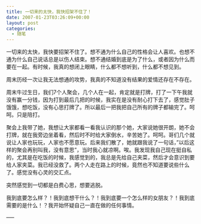 ```yaml
---
title: 一切来的太快，我快招架不住了！
date: 2007-01-23T03:26:09+00:00
layout: post
categories:
  - 随笔
---
```

一切来的太快，我快要招架不住了。想不通为什么自己的性格会让人喜欢。也想不通为什么自己说话总是以伤人结束。想不通结婚到底是为了什么，或者因为什么而要在一起。有时候，我真的想闭上眼睛，什么都不想听到，什么都不想见到。

周末历经一次让我无法想通的攻势，我真的不知道没有结果的爱情还存在不存在。

周末牛过生日，我们7个人聚会，几个人在一起，肯定就是打牌，打了一下午我就没有赢一分钱，因为打到最后几把的时候，我实在是没有耐心打下去了，感觉肚子饿饿，想吃饭，没有心思打牌了。所以最后一把我把自己所有的牌子都输完了。呵呵。只是陪打。
<!--more-->
聚会上我带了她，我想让大家都看一看我认识的那个她，大家说她很开朗，她不会打牌，就在我旁边坐着看，然后时不时给大家倒水，辛苦她了。呵呵。哥们几个就说让人家也玩玩，人家也不愿意玩。后来我们散了，她就跟我说了一句话，”以后这样的聚会再别叫我，没有意思”，当时我心就凉啊。唉。我发现我自己现在挺自私的，尤其是在吃饭的时候，我感觉到的，我总是先给自己夹菜，然后才会意识到要给人家夹菜。我已经没救了。两个人走在路上的时候，竟然也不知道要说些什么了。感觉没有心灵的交汇点。

突然感觉到一切都是白费心思，想要逃脱。

我到底要怎么样？！我到底想干什么？！我到底要一个怎么样的女朋友？！我到底需要的是什么！？我开始怀疑自己一直在做的任何事情。

—–